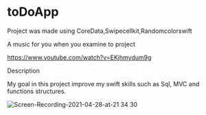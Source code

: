 # toDoApp

Project was made using CoreData,Swipecellkit,Randomcolorswift

A music for you when you examine to project

https://www.youtube.com/watch?v=EKjhmydum9g

Description

My goal in this project improve my swift skills such as Sql, MVC and functions structures.

![Screen-Recording-2021-04-28-at-21 34 30](https://user-images.githubusercontent.com/35069032/116457137-b6fe0580-a86b-11eb-8b8f-a2d19cbb7398.gif)
